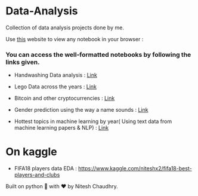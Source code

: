 # Data-Analysis
Collection of data analysis projects done by me.

Use [this](https://nbviewer.jupyter.org) website to view any notebook in your browser :

### You can access the well-formatted notebooks by following the links given.

- Handwashing Data analysis : [Link](https://nbviewer.jupyter.org/github/NIteshx2/Data-Analysis/blob/master/Analyzed-Notebooks/HandWashing/Dr.%20Semmelweis%20and%20the%20Discovery%20of%20Handwashing/notebook.ipynb)



- Lego Data across the years : [Link](https://nbviewer.jupyter.org/github/NIteshx2/Data-Analysis/blob/master/Analyzed-Notebooks/LegoData/Exploring%2067%20years%20of%20LEGO/notebook.ipynb)

- Bitcoin and other cryptocurrencies : [Link](https://nbviewer.jupyter.org/github/NIteshx2/Data-Analysis/blob/master/Analyzed-Notebooks/CryptoCurrencies%20Data/Exploring%20the%20Bitcoin%20cryptocurrency%20market/notebook.ipynb)


- Gender prediction using the way a name sounds : [Link](https://nbviewer.jupyter.org/github/NIteshx2/Data-Analysis/blob/master/Analyzed-Notebooks/Gender%20prediction%20using%20sound/Name%20Game_%20Gender%20Prediction%20using%20Sound/notebook.ipynb)

- Hottest topics in machine learning by year( Using text data from machine learning papers & NLP) : [Link](https://nbviewer.jupyter.org/github/NIteshx2/Data-Analysis/blob/master/Analyzed-Notebooks/The%20Hottest%20Topics%20in%20Machine%20Learning/notebook.ipynb)



# On kaggle
- FIFA18 players data EDA : https://www.kaggle.com/niteshx2/fifa18-best-players-and-clubs


Built on python :snake: with :heart: by Nitesh Chaudhry.
